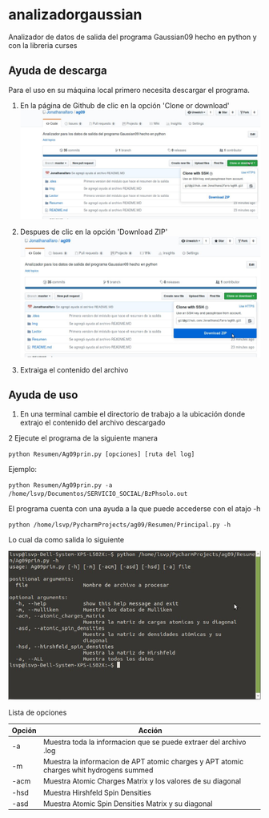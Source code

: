 # analizadorgaussian
Analizador  de datos de salida del programa Gaussian09 hecho en python y con la libreria curses

## Ayuda de descarga

Para el uso en su máquina local primero necesita descargar el programa.

1.  En la página de Github de clic en la opción 'Clone or download'
![Imagen 2](Img/i1.jpg)

2.  Despues de clic en la opción  'Download ZIP'
![Imagen 2](Img/i2.jpg)

3. Extraiga el contenido del archivo

## Ayuda de uso

1. En una terminal cambie el directorio de trabajo a la ubicación donde extrajo el contenido del archivo descargado

2 Ejecute el programa de la siguiente manera

`python Resumen/Ag09prin.py [opciones] [ruta del log]`

Ejemplo:

`python Resumen/Ag09prin.py -a /home/lsvp/Documentos/SERVICIO_SOCIAL/BzPhsolo.out
`

El programa cuenta con una ayuda a la que puede accederse con el atajo -h

`python /home/lsvp/PycharmProjects/ag09/Resumen/Principal.py -h`

Lo cual da como salida lo siguiente

![Imagen 3](Img/i3.jpg)



Lista de opciones


| Opción | Acción |
| - | - |
| -a | Muestra toda la informacion que se puede extraer del archivo .log|
| -m | Muestra la informacion de APT atomic charges y APT atomic charges whit hydrogens summed |
| -acm | Muestra Atomic Charges Matrix y los valores de su diagonal|
| -hsd | Muestra Hirshfeld Spin Densities | 
| -asd | Muestra Atomic Spin Densities Matrix y su diagonal| 